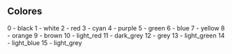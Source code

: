 Colores
---------

 0 - black
 1 - white
 2 - red
 3 - cyan
 4 - purple
 5 - green
 6 - blue
 7 - yellow
 8 - orange
 9 - brown
10 - light_red
11 - dark_grey
12 - grey
13 - light_green
14 - light_blue
15 - light_grey

